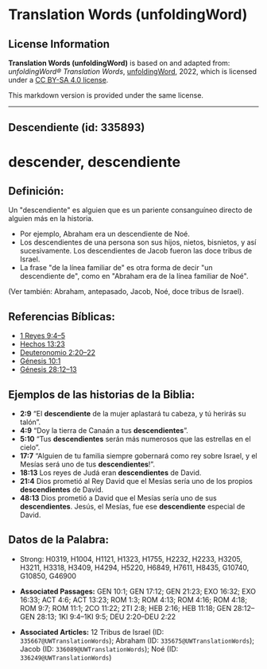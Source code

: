 # Translation Words (unfoldingWord)

## License Information

**Translation Words (unfoldingWord)** is based on and adapted from: _unfoldingWord® Translation Words_, [unfoldingWord](https://unfoldingword.org/utw), 2022, which is licensed under a [CC BY-SA 4.0 license](https://creativecommons.org/licenses/by-sa/4.0/legalcode.en).

This markdown version is provided under the same license.



--------------------------------

## Descendiente (id: 335893)

descender, descendiente
=======================

Definición:
-----------

Un "descendiente" es alguien que es un pariente consanguíneo directo de alguien más en la historia.

* Por ejemplo, Abraham era un descendiente de Noé.
* Los descendientes de una persona son sus hijos, nietos, bisnietos, y así sucesivamente. Los descendientes de Jacob fueron las doce tribus de Israel.
* La frase "de la línea familiar de" es otra forma de decir "un descendiente de", como en "Abraham era de la línea familiar de Noé".

(Ver también: Abraham, antepasado, Jacob, Noé, doce tribus de Israel).

Referencias Bíblicas:
---------------------

* [1 Reyes 9:4–5](https://ref.ly/1Kgs9:4-1Kgs9:5)
* [Hechos 13:23](https://ref.ly/Acts13:23)
* [Deuteronomio 2:20–22](https://ref.ly/Deut2:20-Deut2:22)
* [Génesis 10:1](https://ref.ly/Gen10:1)
* [Génesis 28:12–13](https://ref.ly/Gen28:12-Gen28:13)

Ejemplos de las historias de la Biblia:
---------------------------------------

* **2:9** “El **descendiente** de la mujer aplastará tu cabeza, y tú herirás su talón”.
* **4:9** “Doy la tierra de Canaán a tus **descendientes**”.
* **5:10** “Tus **descendientes** serán más numerosos que las estrellas en el cielo”.
* **17:7** “Alguien de tu familia siempre gobernará como rey sobre Israel, y el Mesías será uno de tus **descendientes**!”.
* **18:13** Los reyes de Judá eran **descendientes** de David.
* **21:4** Dios prometió al Rey David que el Mesías sería uno de los propios **descendientes** de David.
* **48:13** Dios prometió a David que el Mesías sería uno de sus **descendientes**. Jesús, el Mesías, fue ese **descendiente** especial de David.

Datos de la Palabra:
--------------------

* Strong: H0319, H1004, H1121, H1323, H1755, H2232, H2233, H3205, H3211, H3318, H3409, H4294, H5220, H6849, H7611, H8435, G10740, G10850, G46900

* **Associated Passages:** GEN 10:1; GEN 17:12; GEN 21:23; EXO 16:32; EXO 16:33; ACT 4:6; ACT 13:23; ROM 1:3; ROM 4:13; ROM 4:16; ROM 4:18; ROM 9:7; ROM 11:1; 2CO 11:22; 2TI 2:8; HEB 2:16; HEB 11:18; GEN 28:12–GEN 28:13; 1KI 9:4–1KI 9:5; DEU 2:20–DEU 2:22
* **Associated Articles:** 12 Tribus de Israel (ID: `335667@UWTranslationWords`); Abraham (ID: `335675@UWTranslationWords`); Jacob (ID: `336089@UWTranslationWords`); Noé (ID: `336249@UWTranslationWords`)


